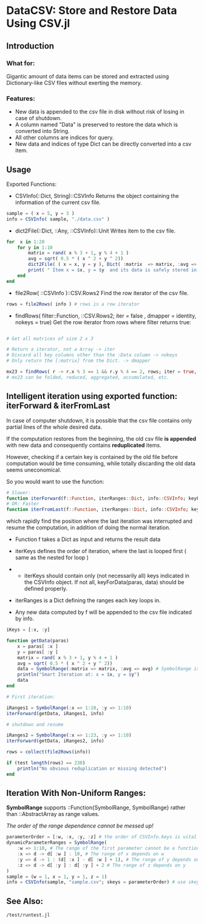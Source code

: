 # DataCSV: Store and Restore Data Using CSV.jl

## Introduction

### What for:
Gigantic amount of data items can be stored and extracted using Dictionary-like CSV files without exerting the memory.

### Features:
- New data is appended to the csv file in disk without risk of losing in case of shutdown.
- A column named "Data" is preserved to restore the data which is converted into String.
- All other columns are indices for query.
- New data and indices of type Dict can be directly converted into a csv item.

##  Usage

Exported Functions:

- CSVInfo(::Dict, String)::CSVInfo  Returns the object containing the information of the current csv file. 

```julia
sample = ( x = 5, y = 3 )
info = CSVInfo( sample, "./data.csv" )
```
- dict2File(::Dict, ::Any, ::CSVInfo)::Unit Writes item to the csv file.

```julia
for  x in 1:20
    for y in 1:10
        matrix = rand( x % 3 + 1, y % 4 + 1 )
        avg = sqrt( 0.5 * ( x ^ 2 + y ^ 2))
        dict2File( ( x = x, y = y ), Dict( :matrix  => matrix, :avg => avg ), info )
        print( " Item x = $x, y = $y  and its data is safely stored in CSV    \r" )
    end
end
```

- file2Row( ::CSVInfo )::CSV.Rows2 Find the row iterator of the csv file.

```julia
rows = file2Rows( info ) # rows is a row iterator 
```
- findRows( filter::Function, ::CSV.Rows2; iter = false , dmapper = identity, nokeys = true)
Get the row iterator from rows where filter returns true:

```julia

# Get all matrices of size 2 x 3

# Return a iterator, not a Array -> iter
# Discard all key columns other than the :Data column -> nokeys
# Only return the [:matrix] from the Dict. -> dmapper

mx23 = findRows( r -> r.x % 3 == 1 && r.y % 4 == 2, rows; iter = true, nokeys = true, dmapper = d -> d[:matrix] )
# mx23 can be folded, reduced, aggregated, accumulated, etc.

```
## Intelligent iteration using exported function: iterForward & iterFromLast

In case of computer shutdown, it is possible that the csv file contains only partial lines of the whole desired data.

If the computation restores from the beginning, the old csv file **is appended** with new data and consequently contains **reduplicated** items.

However, checking if a certain key is contained by the old file before computation would be time consuming, while totally discarding the old data seems uneconomical.

So you would want to use the function:
``` julia
# Slower:
function iterForward(f::Function, iterRanges::Dict, info::CSVInfo; keyForData = (p, d) -> p, iterKeys::AbstractArray = info.keys)::Unit
# OR: Faster 
function iterFromLast(f::Function, iterRanges::Dict, info::CSVInfo; keyForData = (p, d) -> p, iterKeys::AbstractArray = info.keys)::Unit
```
which rapidly find the position where the last iteration was interrupted and resume the computation, in addition of doing the normal iteration.

- Function f takes a Dict as input and returns the result data

- iterKeys defines the order of iteration, where the last is looped first ( same as the nested for loop )

- * iterKeys should contain only (not necessarily all) keys indicated in the CSVInfo object. If not all, keyForData(paras, data) should be defined properly.

- iterRanges is a Dict defining the ranges each key loops in.

- Any new data computed by f will be appended to the csv file indicated by info.

```julia
iKeys = [:x, :y]

function getData(paras)
    x = paras[ :x ]
    y = paras[ :y ]
    matrix = rand( x % 3 + 1, y % 4 + 1 )
    avg = sqrt( 0.5 * ( x ^ 2 + y ^ 2))
    data = SymbolRange(:matrix => matrix, :avg => avg) # SymbolRange isa Dict
    println("Smart Iteration at: x = $x, y = $y")
    data
end

# First iteration:

iRanges1 = SymbolRange(:x => 1:10, :y => 1:10)
iterForward(getData, iRanges1, info)

# shutdown and resume 

iRanges2 = SymbolRange(:x => 1:23, :y => 1:10)
iterForward(getData, iRanges2, info)

rows = collect(file2Rows(info))

if (test length(rows) == 230)
    println("No obvious reduplication or missing detected")
end

```

## Iteration With Non-Uniform Ranges:

**SymbolRange** supports ::Function{SymbolRange, SymbolRange} rather than ::AbstractArray as range values.

*The order of the range dependence cannot be messed up!*

```julia
parameterOrder = [:w, :x, :y, :z] # the order of CSVInfo.keys is vital
dynamicParameterRanges = SymbolRange(
    :w => 1:10, # The range of the first parameter cannot be a function
    :x => d -> d[ :w ] : 10, # The range of x depends on w
    :y => d -> 1 : (d[ :x ] - d[ :w ] + 1), # The range of y depends on x and w
    :z => d -> d[ :y ] : d[ :y ] + 2 # The range of z depends on y
)
sample = (w = 1, x = 1, y = 1, z = 1)
info = CSVInfo(sample, "sample.csv"; skeys = parameterOrder) # use skeys to store the order.

```


## See Also:
```
/test/runtest.jl
```
